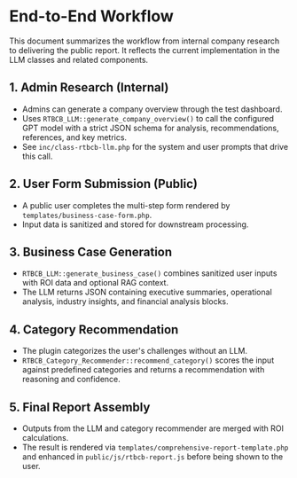 # End-to-End Workflow

This document summarizes the workflow from internal company research to delivering the public report. It reflects the current implementation in the LLM classes and related components.

## 1. Admin Research (Internal)

* Admins can generate a company overview through the test dashboard.
* Uses `RTBCB_LLM::generate_company_overview()` to call the configured GPT model with a strict JSON schema for analysis, recommendations, references, and key metrics.
* See `inc/class-rtbcb-llm.php` for the system and user prompts that drive this call.

## 2. User Form Submission (Public)

* A public user completes the multi-step form rendered by `templates/business-case-form.php`.
* Input data is sanitized and stored for downstream processing.

## 3. Business Case Generation

* `RTBCB_LLM::generate_business_case()` combines sanitized user inputs with ROI data and optional RAG context.
* The LLM returns JSON containing executive summaries, operational analysis, industry insights, and financial analysis blocks.

## 4. Category Recommendation

* The plugin categorizes the user's challenges without an LLM.
* `RTBCB_Category_Recommender::recommend_category()` scores the input against predefined categories and returns a recommendation with reasoning and confidence.

## 5. Final Report Assembly

* Outputs from the LLM and category recommender are merged with ROI calculations.
* The result is rendered via `templates/comprehensive-report-template.php` and enhanced in `public/js/rtbcb-report.js` before being shown to the user.
